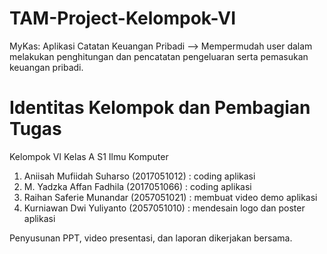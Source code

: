 # TAM-Project-Kelompok-VI

MyKas: Aplikasi Catatan Keuangan Pribadi
--> Mempermudah user dalam melakukan penghitungan dan pencatatan pengeluaran serta pemasukan keuangan pribadi.


# Identitas Kelompok dan Pembagian Tugas

Kelompok VI
Kelas A S1 Ilmu Komputer

1. Aniisah Mufiidah Suharso (2017051012)  : coding aplikasi
2. M. Yadzka Affan Fadhila  (2017051066)	: coding aplikasi
3. Raihan Saferie Munandar  (2057051021)	: membuat video demo aplikasi
4. Kurniawan Dwi Yuliyanto  (2057051010)	: mendesain logo dan poster aplikasi

Penyusunan PPT, video presentasi, dan laporan dikerjakan bersama.
